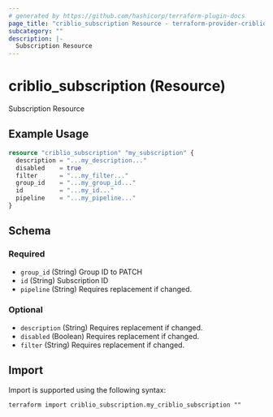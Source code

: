 ```yaml
---
# generated by https://github.com/hashicorp/terraform-plugin-docs
page_title: "criblio_subscription Resource - terraform-provider-criblio"
subcategory: ""
description: |-
  Subscription Resource
---
```


# criblio_subscription (Resource)

Subscription Resource

## Example Usage

```terraform
resource "criblio_subscription" "my_subscription" {
  description = "...my_description..."
  disabled    = true
  filter      = "...my_filter..."
  group_id    = "...my_group_id..."
  id          = "...my_id..."
  pipeline    = "...my_pipeline..."
}
```

<!-- schema generated by tfplugindocs -->
## Schema

### Required

- `group_id` (String) Group ID to PATCH
- `id` (String) Subscription ID
- `pipeline` (String) Requires replacement if changed.

### Optional

- `description` (String) Requires replacement if changed.
- `disabled` (Boolean) Requires replacement if changed.
- `filter` (String) Requires replacement if changed.

## Import

Import is supported using the following syntax:

```shell
terraform import criblio_subscription.my_criblio_subscription ""
```
